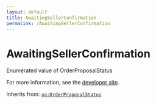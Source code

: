 ```yaml
---
layout: default
title: AwaitingSellerConfirmation
permalink: /AwaitingSellerConfirmation
---
```


# AwaitingSellerConfirmation
Enumerated value of OrderProposalStatus

For more information, see the [developer site](https://developer.openactive.io/data-model/types/awaitingsellerconfirmation).

Inherits from: [`oa:OrderProposalStatus`](https://openactive.io/OrderProposalStatus)
